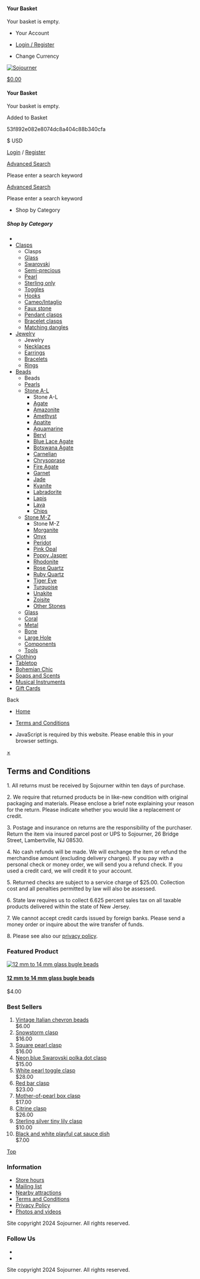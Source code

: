 #### Your Basket

Your basket is empty.

* Your Account
* [Login / Register](https://sojourner.biz/login.html)

* Change Currency

[![Sojourner](https://sojourner.biz/images/logos/sojlogo.gif)](https://sojourner.biz/)

[$0.00](# "Your basket total is $0.00")

#### Your Basket

Your basket is empty.

[](# "Your basket total is $0.00")

Added to Basket

53f892e082e8074dc8a404c88b340cfa

[](# "Expand for more options")[](# "Search")

$ USD

[Login](https://sojourner.biz/login.html) / [Register](https://sojourner.biz/register.html)

[Advanced Search](https://sojourner.biz/search.html)

Please enter a search keyword

[Advanced Search](https://sojourner.biz/search.html)

Please enter a search keyword

* Shop by Category

##### Shop by Category

* [](https://sojourner.biz/ "Home")
* [Clasps](https://sojourner.biz/clasps.html "Clasps")
    * Clasps
    * [Glass](https://sojourner.biz/clasps/glass.html "Glass")
    * [Swarovski](https://sojourner.biz/clasps/swarovski.html "Swarovski")
    * [Semi-precious](https://sojourner.biz/clasps/semi-precious.html "Semi-precious")
    * [Pearl](https://sojourner.biz/clasps/pearl.html "Pearl")
    * [Sterling only](https://sojourner.biz/clasps/sterling-only.html "Sterling only")
    * [Toggles](https://sojourner.biz/clasps/toggles.html "Toggles")
    * [Hooks](https://sojourner.biz/clasps/hooks.html "Hooks")
    * [Cameo/Intaglio](https://sojourner.biz/clasps/cameo/intaglio.html "Cameo/Intaglio")
    * [Faux stone](https://sojourner.biz/clasps/faux-stone.html "Faux stone")
    * [Pendant clasps](https://sojourner.biz/clasps/pendant-clasps.html "Pendant clasps")
    * [Bracelet clasps](https://sojourner.biz/clasps/bracelet-clasps.html "Bracelet clasps")
    * [Matching dangles](https://sojourner.biz/clasps/matching-dangles.html "Matching dangles")
* [Jewelry](https://sojourner.biz/jewelry.html "Jewelry")
    * Jewelry
    * [Necklaces](https://sojourner.biz/jewelry/necklaces.html "Necklaces")
    * [Earrings](https://sojourner.biz/jewelry/earrings.html "Earrings")
    * [Bracelets](https://sojourner.biz/jewelry/bracelets.html "Bracelets")
    * [Rings](https://sojourner.biz/jewelry/rings.html "Rings")
* [Beads](https://sojourner.biz/beads.html "Beads")
    * Beads
    * [Pearls](https://sojourner.biz/beads/pearls.html "Pearls")
    * [Stone A-L](https://sojourner.biz/beads/stone-a-l.html "Stone A-L")
        * Stone A-L
        * [Agate](https://sojourner.biz/beads/stone-a-l/agate.html "Agate")
        * [Amazonite](https://sojourner.biz/beads/stone-a-l/amazonite.html "Amazonite")
        * [Amethyst](https://sojourner.biz/beads/stone-a-l/amethyst.html "Amethyst")
        * [Apatite](https://sojourner.biz/beads/stone-a-l/apatite.html "Apatite")
        * [Aquamarine](https://sojourner.biz/beads/stone-a-l/aquamarine.html "Aquamarine")
        * [Beryl](https://sojourner.biz/beads/stone-a-l/beryl.html "Beryl")
        * [Blue Lace Agate](https://sojourner.biz/beads/stone-a-l/blue-lace-agate.html "Blue Lace Agate")
        * [Botswana Agate](https://sojourner.biz/beads/stone-a-l/botswana-agate.html "Botswana Agate")
        * [Carnelian](https://sojourner.biz/beads/stone-a-l/carnelian.html "Carnelian")
        * [Chrysoprase](https://sojourner.biz/beads/stone-a-l/chrysoprase.html "Chrysoprase")
        * [Fire Agate](https://sojourner.biz/beads/stone-a-l/fire-agate.html "Fire Agate")
        * [Garnet](https://sojourner.biz/beads/stone-a-l/garnet.html "Garnet")
        * [Jade](https://sojourner.biz/beads/stone-a-l/jade.html "Jade")
        * [Kyanite](https://sojourner.biz/beads/stone-a-l/kyanite.html "Kyanite")
        * [Labradorite](https://sojourner.biz/beads/stone-a-l/labradorite.html "Labradorite")
        * [Lapis](https://sojourner.biz/beads/stone-a-l/lapis.html "Lapis")
        * [Lava](https://sojourner.biz/beads/stone-a-l/lava.html "Lava")
        * [Chips](https://sojourner.biz/beads/stone-a-l/chips.html "Chips")
    * [Stone M-Z](https://sojourner.biz/beads/stone-m-z.html "Stone M-Z")
        * Stone M-Z
        * [Morganite](https://sojourner.biz/beads/stone-m-z/morganite.html "Morganite")
        * [Onyx](https://sojourner.biz/beads/stone-m-z/onyx.html "Onyx")
        * [Peridot](https://sojourner.biz/beads/stone-m-z/peridot.html "Peridot")
        * [Pink Opal](https://sojourner.biz/beads/stone-m-z/pink-opal.html "Pink Opal")
        * [Poppy Jasper](https://sojourner.biz/beads/stone-m-z/poppy-jasper.html "Poppy Jasper")
        * [Rhodonite](https://sojourner.biz/beads/stone-m-z/rhodonite.html "Rhodonite")
        * [Rose Quartz](https://sojourner.biz/beads/stone-m-z/rose-quartz.html "Rose Quartz")
        * [Ruby Quartz](https://sojourner.biz/beads/stone-m-z/ruby-quartz.html "Ruby Quartz")
        * [Tiger Eye](https://sojourner.biz/beads/stone-m-z/tiger-eye.html "Tiger Eye")
        * [Turquoise](https://sojourner.biz/beads/stone-m-z/turquoise.html "Turquoise")
        * [Unakite](https://sojourner.biz/beads/stone-m-z/unakite.html "Unakite")
        * [Zoisite](https://sojourner.biz/beads/stone-m-z/zoisite.html "Zoisite")
        * [Other Stones](https://sojourner.biz/beads/stone-m-z/other-stones.html "Other Stones")
    * [Glass](https://sojourner.biz/beads/glass.html "Glass")
    * [Coral](https://sojourner.biz/beads/coral.html "Coral")
    * [Metal](https://sojourner.biz/beads/metal.html "Metal")
    * [Bone](https://sojourner.biz/beads/bone.html "Bone")
    * [Large Hole](https://sojourner.biz/beads/large-hole.html "Large Hole")
    * [Components](https://sojourner.biz/components.html "Components")
    * [Tools](https://sojourner.biz/beads/tools.html "Tools")
* [Clothing](https://sojourner.biz/clothing.html "Clothing")
* [Tabletop](https://sojourner.biz/tabletop.html "Tabletop")
* [Bohemian Chic](https://sojourner.biz/bohemian-chic.html "Bohemian Chic")
* [Soaps and Scents](https://sojourner.biz/soaps-and-scents.html "Soaps and Scents")
* [Musical Instruments](https://sojourner.biz/musical-instruments.html "Musical Instruments")
* [Gift Cards](https://sojourner.biz/gift-certificates.html "Gift Cards")

Back

* [Home](https://sojourner.biz/)
* [Terms and Conditions](https://sojourner.biz/terms-and-conditions.html)

* JavaScript is required by this website. Please enable this in your browser settings.

[×](#)

Terms and Conditions
--------------------

1\. All returns must be received by Sojourner within ten days of purchase.

2\. We require that returned products be in like-new condition with original packaging and materials. Please enclose a brief note explaining your reason for the return. Please indicate whether you would like a replacement or credit.

3\. Postage and insurance on returns are the responsibility of the purchaser. Return the item via insured parcel post or UPS to Sojourner, 26 Bridge Street, Lambertville, NJ 08530.

4\. No cash refunds will be made. We will exchange the item or refund the merchandise amount (excluding delivery charges). If you pay with a personal check or money order, we will send you a refund check. If you used a credit card, we will credit it to your account.

5\. Returned checks are subject to a service charge of $25.00. Collection cost and all penalties permitted by law will also be assessed.

6\. State law requires us to collect 6.625 percent sales tax on all taxable products delivered within the state of New Jersey.

7\. We cannot accept credit cards issued by foreign banks. Please send a money order or inquire about the wire transfer of funds.

8\. Please see also our [privacy policy](https://www.sojourner.biz/privacy-policy.html).

### Featured Product

[![12 mm to 14 mm glass bugle beads](https://sojourner.biz/images/cache/glass/GL0196.200.jpg)](https://sojourner.biz/beads/glass/12-mm-to-14-mm-glass-bugle-beads.html "12 mm to 14 mm glass bugle beads")

#### [12 mm to 14 mm glass bugle beads](https://sojourner.biz/beads/glass/12-mm-to-14-mm-glass-bugle-beads.html "12 mm to 14 mm glass bugle beads")

$4.00

### Best Sellers

1. [Vintage Italian chevron beads](https://sojourner.biz/beads/glass/vintage-italian-chevron-beads.html "Vintage Italian chevron beads")  
    $6.00
2. [Snowstorm clasp](https://sojourner.biz/clasps/glass/snowstorm-clasp.html "Snowstorm clasp")  
    $16.00
3. [Square pearl clasp](https://sojourner.biz/clasps/pearl/square-pearl-clasp.html "Square pearl clasp")  
    $16.00
4. [Neon blue Swarovski polka dot clasp](https://sojourner.biz/clasps/swarovski/neon-blue-swarovski-polka-dot-clasp.html "Neon blue Swarovski polka dot clasp")  
    $15.00
5. [White pearl toggle clasp](https://sojourner.biz/clasps/toggles/white-pearl-toggle-clasp.html "White pearl toggle clasp")  
    $28.00
6. [Red bar clasp](https://sojourner.biz/clasps/glass/red-bar-clasp.html "Red bar clasp")  
    $23.00
7. [Mother-of-pearl box clasp](https://sojourner.biz/clasps/pearl/mother-of-pearl-box-clasp.html "Mother-of-pearl box clasp")  
    $17.00
8. [Citrine clasp](https://sojourner.biz/clasps/faux-stone/citrine-clasp.html "Citrine clasp")  
    $26.00
9. [Sterling silver tiny lily clasp](https://sojourner.biz/clasps/sterling-only/sterling-silver-tiny-lily-clasp.html "Sterling silver tiny lily clasp")  
    $10.00
10. [Black and white playful cat sauce dish](https://sojourner.biz/tabletop/black-and-white-playful-cat-sauce-dish.html "Black and white playful cat sauce dish")  
    $7.00

[Top](#)

### Information

* [Store hours](https://sojourner.biz/store-hours.html "Store hours")
* [Mailing list](https://www.sojourner.biz/list/?p=subscribe "Mailing list")
* [Nearby attractions](https://sojourner.biz/nearby-attractions.html "Nearby attractions")
* [Terms and Conditions](https://sojourner.biz/terms-and-conditions.html "Terms and Conditions")
* [Privacy Policy](https://sojourner.biz/privacy-policy.html "Privacy Policy")
* [Photos and videos](https://sojourner.biz/photos-and-videos.html "Photos and videos")

Site copyright 2024 Sojourner. All rights reserved.

### Follow Us

* [](https://www.facebook.com/SojournerLambertville "Facebook")
* [](https://www.instagram.com/sojourner_lambertville_nj/ "Instagram")

Site copyright 2024 Sojourner. All rights reserved.
